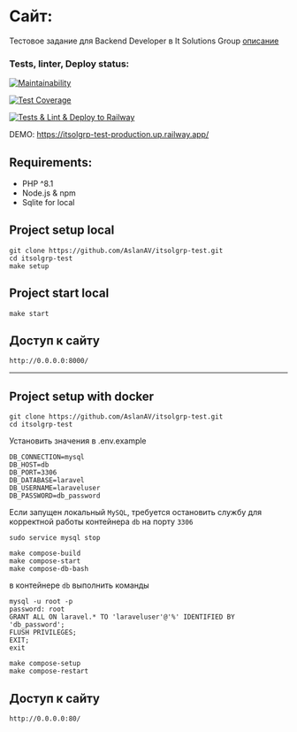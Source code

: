 # Сайт:

Тестовое задание для Backend Developer в It Solutions Group
[описание](https://github.com/itsolgrp/tests-tasks/blob/master/test-task-for-backend-developer/README.md)

### Tests, linter, Deploy status:

[![Maintainability](https://api.codeclimate.com/v1/badges/1074b5b2d00a262ca07f/maintainability)](https://codeclimate.com/github/AslanAV/itsolgrp-test/maintainability)

[![Test Coverage](https://api.codeclimate.com/v1/badges/1074b5b2d00a262ca07f/test_coverage)](https://codeclimate.com/github/AslanAV/itsolgrp-test/test_coverage)

[![Tests & Lint & Deploy to Railway](https://github.com/AslanAV/itsolgrp-test/actions/workflows/phpci.yaml/badge.svg)](https://github.com/AslanAV/itsolgrp-test/actions/workflows/phpci.yaml)


DEMO: https://itsolgrp-test-production.up.railway.app/

## Requirements:


- PHP ^8.1
- Node.js & npm
- Sqlite for local

## Project setup local

```shell
git clone https://github.com/AslanAV/itsolgrp-test.git
cd itsolgrp-test
make setup
```

## Project start local

```shell
make start
```

## Доступ к сайту 
```text
http://0.0.0.0:8000/
```

___
## Project setup with docker

```shell
git clone https://github.com/AslanAV/itsolgrp-test.git
cd itsolgrp-test
```

Установить значения в .env.example
```text
DB_CONNECTION=mysql
DB_HOST=db
DB_PORT=3306
DB_DATABASE=laravel
DB_USERNAME=laraveluser
DB_PASSWORD=db_password
```
Если запущен локальный `MySQL`, 
требуется остановить службу для 
корректной работы контейнера `db` на порту `3306`

```shell
sudo service mysql stop
```

```shell
make compose-build
make compose-start
make compose-db-bash
```

в контейнере `db` выполнить команды

```shell
mysql -u root -p
password: root
GRANT ALL ON laravel.* TO 'laraveluser'@'%' IDENTIFIED BY 'db_password';
FLUSH PRIVILEGES;
EXIT;
exit
```

```shell
make compose-setup
make compose-restart
```

## Доступ к сайту
```text
http://0.0.0.0:80/
```
